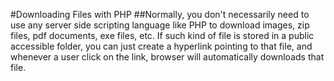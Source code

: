 #Downloading Files with PHP
##Normally, you don't necessarily need to use any server side scripting language like PHP to download images, zip files, pdf documents, exe files, etc. If such kind of file is stored in a public accessible folder, you can just create a hyperlink pointing to that file, and whenever a user click on the link, browser will automatically downloads that file.
